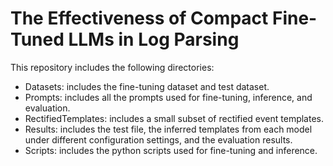 # The Effectiveness of Compact Fine-Tuned LLMs in Log Parsing

This repository includes the following directories:

* Datasets: includes the fine-tuning dataset and test dataset.
* Prompts: includes all the prompts used for fine-tuning, inference, and evaluation.
* RectifiedTemplates: includes a small subset of rectified event templates.
* Results: includes the test file, the inferred templates from each model under different configuration settings, and the evaluation results. 
* Scripts: includes the python scripts used for fine-tuning and inference.
